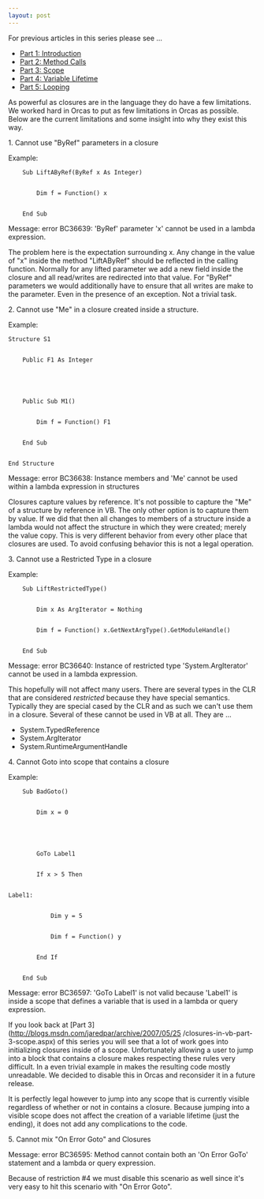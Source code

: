 ```yaml
---
layout: post
---
```

For previous articles in this series please see ...

  * [Part 1: Introduction](http://blogs.msdn.com/jaredpar/archive/2007/04/27/closures-in-vb-part-1.aspx)
  * [Part 2: Method Calls](http://blogs.msdn.com/jaredpar/archive/2007/05/03/closures-in-vb-part-2-method-calls.aspx)
  * [Part 3: Scope](http://blogs.msdn.com/jaredpar/archive/2007/05/25/closures-in-vb-part-3-scope.aspx)
  * [Part 4: Variable Lifetime](http://blogs.msdn.com/jaredpar/archive/2007/06/15/closures-in-vb-part-4-variable-lifetime.aspx)
  * [Part 5: Looping](http://blogs.msdn.com/jaredpar/archive/2007/07/26/closures-in-vb-part-5-looping.aspx)

As powerful as closures are in the language they do have a few limitations.
We worked hard in Orcas to put as few limitations in Orcas as possible.  Below
are the current limitations and some insight into why they exist this way.

1\. Cannot use "ByRef" parameters in a closure

Example:

    
    
        Sub LiftAByRef(ByRef x As Integer)


            Dim f = Function() x


        End Sub

Message: error BC36639: 'ByRef' parameter 'x' cannot be used in a lambda
expression.

The problem here is the expectation surrounding x.  Any change in the value of
"x" inside the method "LiftAByRef" should be reflected in the calling
function.   Normally for any lifted parameter we add a new field inside the
closure and all read/writes are redirected into that value.  For "ByRef"
parameters we would additionally have to ensure that all writes are make to
the parameter.  Even in the presence of an exception.  Not a trivial task.

2\. Cannot use "Me" in a closure created inside a structure.

Example:

    
    
    Structure S1


        Public F1 As Integer


    


        Public Sub M1()


            Dim f = Function() F1


        End Sub


    End Structure


    

Message: error BC36638: Instance members and 'Me' cannot be used within a
lambda expression in structures

Closures capture values by reference.  It's not possible to capture the "Me"
of a structure by reference in VB.  The only other option is to capture them
by value.  If we did that then all changes to members of a structure inside a
lambda would not affect the structure in which they were created; merely the
value copy.  This is very different behavior from every other place that
closures are used.  To avoid confusing behavior this is not a legal operation.

3\. Cannot use a Restricted Type in a closure

Example:

    
    
        Sub LiftRestrictedType()


            Dim x As ArgIterator = Nothing


            Dim f = Function() x.GetNextArgType().GetModuleHandle()


        End Sub


    

Message: error BC36640: Instance of restricted type 'System.ArgIterator'
cannot be used in a lambda expression.

This hopefully will not affect many users.  There are several types in the CLR
that are considered _restricted_ because they have special semantics.
Typically they are special cased by the CLR and as such we can't use them in a
closure.  Several of these cannot be used in VB at all.  They are ...

  * System.TypedReference 
  * System.ArgIterator 
  * System.RuntimeArgumentHandle

4\. Cannot Goto into scope that contains a closure

Example:

    
    
        Sub BadGoto()


            Dim x = 0


    


            GoTo Label1


            If x > 5 Then


    Label1:


                Dim y = 5


                Dim f = Function() y


            End If


        End Sub

Message: error BC36597: 'GoTo Label1' is not valid because 'Label1' is inside
a scope that defines a variable that is used in a lambda or query expression.

If you look back at [Part 3](http://blogs.msdn.com/jaredpar/archive/2007/05/25
/closures-in-vb-part-3-scope.aspx) of this series you will see that a lot of
work goes into initializing closures inside of a scope.  Unfortunately
allowing a user to jump into a block that contains a closure makes respecting
these rules very difficult.  In a even trivial example in makes the resulting
code mostly unreadable.  We decided to disable this in Orcas and reconsider it
in a future release.

It is perfectly legal however to jump into any scope that is currently visible
regardless of whether or not in contains a closure.  Because jumping into a
visible scope does not affect the creation of a variable lifetime (just the
ending), it does not add any complications to the code.

5\. Cannot mix "On Error Goto" and Closures

Message: error BC36595: Method cannot contain both an 'On Error GoTo'
statement and a lambda or query expression.

Because of restriction #4 we must disable this scenario as well since it's
very easy to hit this scenario with "On Error Goto".

